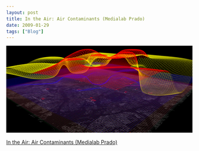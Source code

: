 ```yaml
---
layout: post
title: In the Air: Air Contaminants (Medialab Prado)
date: 2009-01-29
tags: ["Blog"]
---
```


![](k3Im6rfOqjbgxiz3lcEnHC1Uo1_500.png)  

[In the Air: Air Contaminants (Medialab Prado)](http://intheair.es/tools/contaminants/info.html)